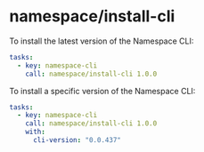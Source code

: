 # namespace/install-cli

To install the latest version of the Namespace CLI:

```yaml
tasks:
  - key: namespace-cli
    call: namespace/install-cli 1.0.0
```

To install a specific version of the Namespace CLI:

```yaml
tasks:
  - key: namespace-cli
    call: namespace/install-cli 1.0.0
    with:
      cli-version: "0.0.437"
```
